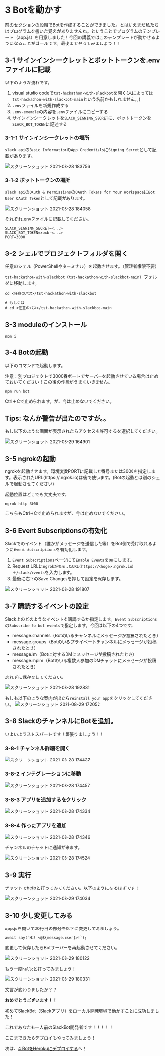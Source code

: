 # 3 Botを動かす
[前のセクション](./create-bot.md)の段階でBotを作成することができました。とはいえまだ私たちはプログラムを書いた覚えがありませんね。ということでプログラムのテンプレート（app.js）を用意しました！今回の講義ではこのテンプレートが動かせるようになることがゴールです。最後までやってみましょう！！

## 3-1 サインインシークレットとボットトークンを.envファイルに記載
以下のような流れです。

1. visual studio codeで`tst-hackathon-with-slackbot`を開く(人によっては`tst-hackathon-with-slackbot-main`という名前かもしれません。。)
2. `.env`ファイルを新規作成する
3. `.env-example`の内容を`.env`ファイルにコピーする
4. サインインシークレットを`SLACK_SIGNING_SECRET`に、ボットトークンを`SLACK_BOT_TOKEN`に記述する

### 3-1-1 サインインシークレットの場所
`slack api`の`Basic Information`の`App Credentials`に`Signing Secret`として記載があります。

![スクリーンショット 2021-08-28 183756](https://user-images.githubusercontent.com/38881185/131214639-793048a9-01f0-4539-b9e7-155c47f56ccc.png)


### 3-1-2 ボットトークンの場所
`slack api`の`OAuth & Permissions`の`OAuth Tokens for Your Workspace`に`Bot User OAuth Token`として記載があります。

![スクリーンショット 2021-08-28 184058](https://user-images.githubusercontent.com/38881185/131214644-2684632f-a79f-4516-a75e-bdc6752ec28a.png)


それぞれ.envファイルに記載してください。
```
SLACK_SIGNING_SECRET=<...>
SLACK_BOT_TOKEN=xoxb-<...>
PORT=3000
```

## 3-2 シェルでプロジェクトフォルダを開く

任意のシェル（PowerShellやターミナル）を起動させます。（管理者権限不要）

`tst-hackathon-with-slackbot`（`tst-hackathon-with-slackbot-main`）フォルダに移動します。

```
cd <任意のパス>/tst-hackathon-with-slackbot

# もしくは
# cd <任意のパス>/tst-hackathon-with-slackbot-main
```

## 3-3 moduleのインストール
```
npm i
```

## 3-4 Botの起動
以下のコマンドで起動します。

注意：別プロジェクトで3000番ポートでサーバーを起動させている場合は止めておいてください！この後の作業がうまくいきません。

```
npm run bot
```
Ctrl＋Cで止められます。が、今は止めないでください。

## Tips: なんか警告が出たのですが。。
もし以下のような画面が表示されたらアクセスを許可するを選択してください。

![スクリーンショット 2021-08-29 164901](https://user-images.githubusercontent.com/38881185/131275074-07a67e86-b27d-4557-8374-f4eba789f706.png)


## 3-5 ngrokの起動
ngrokを起動させます。環境変数PORTに記載した番号または3000を指定します。表示されたURL(https://<hoge>.ngrok.io)は後で使います。(Botの起動とは別のシェルで起動させてください)
  
起動位置はどこでも大丈夫です。

```
ngrok http 3000
```
  
こちらもCtrl＋Cで止められますが、今は止めないでください。

## 3-6 Event Subscriptionsの有効化
Slackでのイベント（誰かがメッセージを送信した等）をBot側で受け取れるように`Event Subscriptions`を有効化します。

1. `Event Subscriptions`ページにて`Enable Events`を`On`にします。
2. Request URLに`ngrokが表示したURL(https://<hoge>.ngrok.io)＋/slack/events`を入力します。
3. 最後に右下のSave Changesを押して設定を保存します。


![スクリーンショット 2021-08-28 191807](https://user-images.githubusercontent.com/38881185/131214720-c1dbacae-d68c-45e7-b147-45b1c157ab56.png)

## 3-7 購読するイベントの設定
Slack上のどのようなイベントを購読するか指定します。`Event Subscriptions`の`Subscribe to bot events`で指定します。今回は以下の4つです。

- message.channels（Botのいるチャンネルにメッセージが投稿されたとき）
- message.groups（Botのいるプライベートチャンネルにメッセージが投稿されたとき）
- message.im（Botに対するDMにメッセージが投稿されたとき）
- message.mpim（Botのいる複数人参加のDMチャットにメッセージが投稿されたとき）

忘れずに保存をしてください。

![スクリーンショット 2021-08-28 192831](https://user-images.githubusercontent.com/38881185/131215006-232f7108-2eed-4181-8a87-cac8c30e71b3.png)

もしも以下のような案内が出たら`reinstall your app`をクリックしてください。
![スクリーンショット 2021-08-29 172052](https://user-images.githubusercontent.com/38881185/131243769-62b6dbe5-6777-46e6-ae07-5c74147935c1.png)

## 3-8 SlackのチャンネルにBotを追加。
いよいよラストスパートです！頑張りましょう！！

### 3-8-1 チャンネル詳細を開く

![スクリーンショット 2021-08-28 174437](https://user-images.githubusercontent.com/38881185/131215124-0ab4e26f-c3cf-40fb-a5b0-fc61c290e3cd.png)

### 3-8-2 インテグレーションに移動

![スクリーンショット 2021-08-28 174457](https://user-images.githubusercontent.com/38881185/131215163-c2f56d3d-56f9-435d-82d7-2b8ba93357bd.png)

### 3-8-3 アプリを追加するをクリック

![スクリーンショット 2021-08-28 174334](https://user-images.githubusercontent.com/38881185/131215175-51de0a37-071d-47f8-be59-4b294034e091.png)

### 3-8-4 作ったアプリを追加

![スクリーンショット 2021-08-28 174346](https://user-images.githubusercontent.com/38881185/131215187-45e7a2b5-f7d0-4560-9faa-261eadb0dcd6.png)

チャンネルのチャットに通知が来ます。

![スクリーンショット 2021-08-28 174524](https://user-images.githubusercontent.com/38881185/131215206-c05ea437-b096-436a-9c34-14be69f45f3f.png)

## 3-9 実行
チャットでhelloと打ってみてください。以下のようになるはずです！

![スクリーンショット 2021-08-29 174034](https://user-images.githubusercontent.com/38881185/131244695-15f1e5c3-17cc-4c33-b284-81e3ea64ec20.png)
  
## 3-10 少し変更してみる
app.jsを開いて20行目の部分を以下に変更してみましょう。
  
```
await say(`Hi! <@${message.user}>!`);
```
  
変更して保存したらBotサーバーを再起動させてください。
  
![スクリーンショット 2021-08-29 180122](https://user-images.githubusercontent.com/38881185/131244906-9e91553a-1c55-483f-a0a8-8ba1380050a9.png)

もう一度`hello`と打ってみましょう！

![スクリーンショット 2021-08-29 180331](https://user-images.githubusercontent.com/38881185/131244979-1b0b26ec-e4e8-4d09-9338-93da0072bb5a.png)
  
文言が変わりましたか？？

**おめでとうございます！！**

初めてSlackBot（Slackアプリ）をローカル開発環境で動かすことに成功しました！

これであなたも一人前のSlackBot開発者です！！！！！

ここまできたらデプロイもやってみましょう！

次は、[4 BotをHerokuにデプロイする](./deploy-bot.md)へ！

